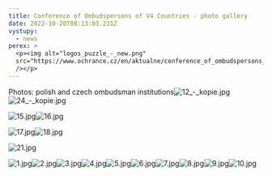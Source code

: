 ```yaml
---
title: Conference of Ombudspersons of V4 Countries - photo gallery
date: 2022-10-20T08:13:03.231Z
vystupy:
  - news
perex: >
  <p><img alt="logos_puzzle_-_new.png"
  src="https://www.ochrance.cz/en/aktualne/conference_of_ombudspersons_of_v4_countries_-_photo_gallery/logos_puzzle_-_new.png"
  /></p>
---
```

<p>Photos: polish and czech&nbsp;ombudsman institutions<img alt="12_-_kopie.jpg" src="https://www.ochrance.cz/en/aktualne/conference_of_ombudspersons_of_v4_countries_-_photo_gallery/12_-_kopie.jpg" /><img alt="24_-_kopie.jpg" src="https://www.ochrance.cz/en/aktualne/conference_of_ombudspersons_of_v4_countries_-_photo_gallery/24_-_kopie.jpg" /></p>

<p><img alt="15.jpg" src="https://www.ochrance.cz/en/aktualne/conference_of_ombudspersons_of_v4_countries_-_photo_gallery/15.jpg" /><img alt="16.jpg" src="https://www.ochrance.cz/en/aktualne/conference_of_ombudspersons_of_v4_countries_-_photo_gallery/16.jpg" /></p>

<p><img alt="17.jpg" src="https://www.ochrance.cz/en/aktualne/conference_of_ombudspersons_of_v4_countries_-_photo_gallery/17.jpg" /><img alt="18.jpg" src="https://www.ochrance.cz/en/aktualne/conference_of_ombudspersons_of_v4_countries_-_photo_gallery/18.jpg" /></p>

<p><img alt="21.jpg" src="https://www.ochrance.cz/en/aktualne/conference_of_ombudspersons_of_v4_countries_-_photo_gallery/21.jpg" /></p>

<p><img alt="1.jpg" src="https://www.ochrance.cz/en/aktualne/conference_of_ombudspersons_of_v4_countries_-_photo_gallery/1.jpg" /><img alt="2.jpg" src="https://www.ochrance.cz/en/aktualne/conference_of_ombudspersons_of_v4_countries_-_photo_gallery/2.jpg" /><img alt="3.jpg" src="https://www.ochrance.cz/en/aktualne/conference_of_ombudspersons_of_v4_countries_-_photo_gallery/3.jpg" /><img alt="4.jpg" src="https://www.ochrance.cz/en/aktualne/conference_of_ombudspersons_of_v4_countries_-_photo_gallery/4.jpg" /><img alt="5.jpg" src="https://www.ochrance.cz/en/aktualne/conference_of_ombudspersons_of_v4_countries_-_photo_gallery/5.jpg" /><img alt="6.jpg" src="https://www.ochrance.cz/en/aktualne/conference_of_ombudspersons_of_v4_countries_-_photo_gallery/6.jpg" /><img alt="7.jpg" src="https://www.ochrance.cz/en/aktualne/conference_of_ombudspersons_of_v4_countries_-_photo_gallery/7.jpg" /><img alt="8.jpg" src="https://www.ochrance.cz/en/aktualne/conference_of_ombudspersons_of_v4_countries_-_photo_gallery/8.jpg" /><img alt="9.jpg" src="https://www.ochrance.cz/en/aktualne/conference_of_ombudspersons_of_v4_countries_-_photo_gallery/9.jpg" /><img alt="10.jpg" src="https://www.ochrance.cz/en/aktualne/conference_of_ombudspersons_of_v4_countries_-_photo_gallery/10.jpg" /></p>
